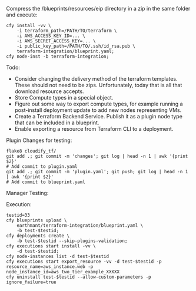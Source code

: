 
Compress the /blueprints/resources/eip directory in a zip in the same folder and execute:

```shell
cfy install -vv \
    -i terraform_path=/PATH/TO/terraform \
    -i AWS_ACCESS_KEY_ID=... \
    -i AWS_SECRET_ACCESS_KEY=... \
    -i public_key_path=/PATH/TO/.ssh/id_rsa.pub \
    terraform-integration/blueprint.yaml;
cfy node-inst -b terraform-integration;
```

Todo:

  * Consider changing the delivery method of the terraform templates. These should not need to be zips. Unfortunately, today that is all that download resource accepts.
  * Store Compute types in a special object.
  * Figure out some way to export compute types, for example running a post-install deployment update to add new nodes representing VMs.
  * Create a Terraform Backend Service. Publish it as a plugin node type that can be included in a blueprint.
  * Enable exporting a resource from Terraform CLI to a deployment.

Plugin Changes for testing:
```
flake8 cloudify_tf/
git add .; git commit -m 'changes'; git log | head -n 1 | awk '{print $2}'
# Add commit to plugin.yaml
git add .; git commit -m 'plugin.yaml'; git push; git log | head -n 1 | awk '{print $2}'
# Add commit to blueprint.yaml
```
Manager Testing:

Execution:
```
testid=33
cfy blueprints upload \
    earthmant/terraform-integration/blueprint.yaml \
    -b test-$testid;
cfy deployments create \
    -b test-$testid --skip-plugins-validation;
cfy executions start install -vv \
    -d test-$testid;
cfy node-instances list -d test-$testid
cfy executions start export_resource -vv -d test-$testid -p resource_name=aws_instance.web -p node_instance_id=aws_two_tier_example_XXXXX
cfy uninstall test-$testid --allow-custom-parameters -p ignore_failure=true
```

